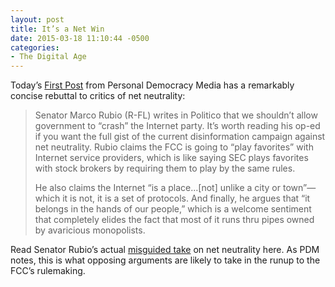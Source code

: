 ```yaml
---
layout: post
title: It’s a Net Win
date: 2015-03-18 11:10:44 -0500
categories: 
- The Digital Age
---
```


Today’s [First Post](http://techpresident.com) from Personal Democracy Media has a remarkably concise rebuttal to critics of net neutrality:

> Senator Marco Rubio (R-FL) writes in Politico that we shouldn’t allow government to “crash” the Internet party. It’s worth reading his op-ed if you want the full gist of the current disinformation campaign against net neutrality. Rubio claims the FCC is going to “play favorites” with Internet service providers, which is like saying SEC plays favorites with stock brokers by requiring them to play by the same rules. 
>
> He also claims the Internet “is a place…[not] unlike a city or town”—which it is not, it is a set of protocols. And finally, he argues that “it belongs in the hands of our people,” which is a welcome sentiment that completely elides the fact that most of it runs thru pipes owned by avaricious monopolists.

Read Senator Rubio’s actual [misguided take](http://www.politico.com/magazine/story/2015/03/government-is-crashing-the-internet-party-116168_full.html) on net neutrality here. As PDM notes, this is what opposing arguments are likely to take in the runup to the FCC’s rulemaking.